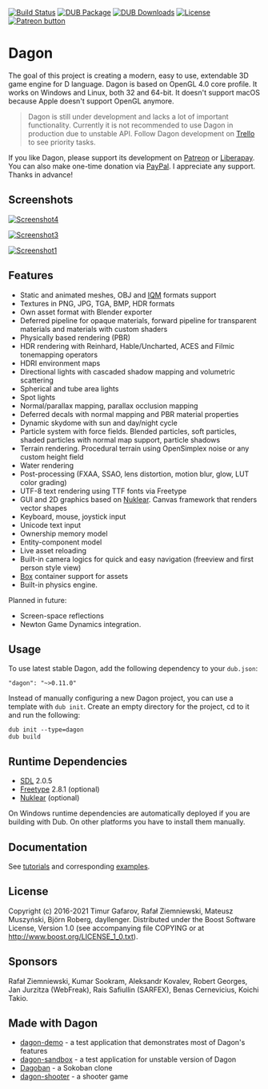 [![Build Status](https://travis-ci.org/gecko0307/dagon.svg?branch=master)](https://travis-ci.org/gecko0307/dagon)
[![DUB Package](https://img.shields.io/dub/v/dagon.svg)](https://code.dlang.org/packages/dagon)
[![DUB Downloads](https://img.shields.io/dub/dt/dagon.svg)](https://code.dlang.org/packages/dagon)
[![License](http://img.shields.io/badge/license-boost-blue.svg)](http://www.boost.org/LICENSE_1_0.txt)
[![Patreon button](https://img.shields.io/badge/patreon-donate-yellow.svg)](http://patreon.com/gecko0307 "Become a Patron!")

Dagon
=====
The goal of this project is creating a modern, easy to use, extendable 3D game engine for D language. Dagon is based on OpenGL 4.0 core profile. It works on Windows and Linux, both 32 and 64-bit. It doesn't support macOS because Apple doesn't support OpenGL anymore.

> Dagon is still under development and lacks a lot of important functionality. Currently it is not recommended to use Dagon in production due to unstable API. Follow Dagon development on [Trello](https://trello.com/b/4sDgRjZI/dagon-0110) to see priority tasks. 

If you like Dagon, please support its development on [Patreon](https://www.patreon.com/gecko0307) or [Liberapay](https://liberapay.com/gecko0307). You can also make one-time donation via [PayPal](https://www.paypal.me/tgafarov). I appreciate any support. Thanks in advance!

Screenshots
-----------
[![Screenshot4](https://gamedev.timurgafarov.ru/wp-content/uploads/2020/10/eevee_vs_dagon.jpg)](https://gamedev.timurgafarov.ru/wp-content/uploads/2020/10/eevee_vs_dagon.jpg)

[![Screenshot3](https://gamedev.timurgafarov.ru/wp-content/uploads/2020/01/cerberus.jpg)](https://gamedev.timurgafarov.ru/wp-content/uploads/2020/01/cerberus.jpg)

[![Screenshot1](https://gamedev.timurgafarov.ru/wp-content/uploads/2020/01/snow2.jpg)](https://gamedev.timurgafarov.ru/wp-content/uploads/2020/01/snow2.jpg)

Features
--------
* Static and animated meshes, OBJ and [IQM](https://github.com/lsalzman/iqm) formats support
* Textures in PNG, JPG, TGA, BMP, HDR formats
* Own asset format with Blender exporter
* Deferred pipeline for opaque materials, forward pipeline for transparent materials and materials with custom shaders
* Physically based rendering (PBR)
* HDR rendering with Reinhard, Hable/Uncharted, ACES and Filmic tonemapping operators
* HDRI environment maps
* Directional lights with cascaded shadow mapping and volumetric scattering
* Spherical and tube area lights
* Spot lights
* Normal/parallax mapping, parallax occlusion mapping
* Deferred decals with normal mapping and PBR material properties
* Dynamic skydome with sun and day/night cycle
* Particle system with force fields. Blended particles, soft particles, shaded particles with normal map support, particle shadows
* Terrain rendering. Procedural terrain using OpenSimplex noise or any custom height field
* Water rendering
* Post-processing (FXAA, SSAO, lens distortion, motion blur, glow, LUT color grading)
* UTF-8 text rendering using TTF fonts via Freetype
* GUI and 2D graphics based on [Nuklear](https://github.com/Immediate-Mode-UI/Nuklear). Canvas framework that renders vector shapes
* Keyboard, mouse, joystick input
* Unicode text input
* Ownership memory model
* Entity-component model
* Live asset reloading
* Built-in camera logics for quick and easy navigation (freeview and first person style view)
* [Box](https://github.com/gecko0307/box) container support for assets
* Built-in physics engine.

Planned in future:
* Screen-space reflections
* Newton Game Dynamics integration.

Usage
-----
To use latest stable Dagon, add the following dependency to your `dub.json`:
```
"dagon": "~>0.11.0"
```
Instead of manually configuring a new Dagon project, you can use a template with `dub init`. Create an empty directory for the project, cd to it and run the following:
```
dub init --type=dagon
dub build
```

Runtime Dependencies
--------------------
* [SDL](https://www.libsdl.org) 2.0.5
* [Freetype](https://www.freetype.org) 2.8.1 (optional)
* [Nuklear](https://github.com/Immediate-Mode-UI/Nuklear) (optional)

On Windows runtime dependencies are automatically deployed if you are building with Dub. On other platforms you have to install them manually. 

Documentation
-------------
See [tutorials](https://github.com/gecko0307/dagon/wiki/Tutorials) and corresponding [examples](https://github.com/gecko0307/dagon-tutorials).

License
-------
Copyright (c) 2016-2021 Timur Gafarov, Rafał Ziemniewski, Mateusz Muszyński, Björn Roberg, dayllenger. Distributed under the Boost Software License, Version 1.0 (see accompanying file COPYING or at http://www.boost.org/LICENSE_1_0.txt).

Sponsors
--------
Rafał Ziemniewski, Kumar Sookram, Aleksandr Kovalev, Robert Georges, Jan Jurzitza (WebFreak), Rais Safiullin (SARFEX), Benas Cernevicius, Koichi Takio.

Made with Dagon
---------------
* [dagon-demo](https://github.com/gecko0307/dagon-demo) - a test application that demonstrates most of Dagon's features
* [dagon-sandbox](https://github.com/gecko0307/dagon-sandbox) - a test application for unstable version of Dagon
* [Dagoban](https://github.com/Timu5/dagoban) - a Sokoban clone
* [dagon-shooter](https://github.com/aferust/dagon-shooter) - a shooter game
